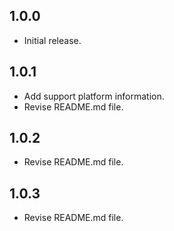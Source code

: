 ## 1.0.0

- Initial release.

## 1.0.1

- Add support platform information.
- Revise README.md file.

## 1.0.2

- Revise README.md file.

## 1.0.3

- Revise README.md file.
